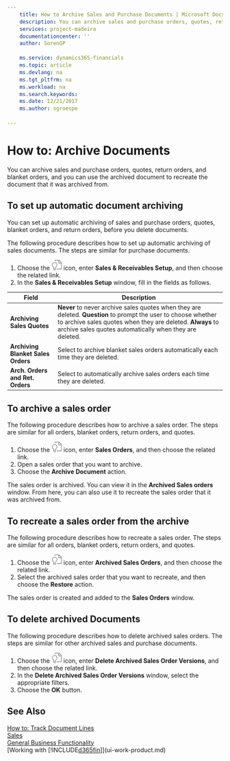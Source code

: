 ```yaml
---
    title: How to Archive Sales and Purchase Documents | Microsoft Docs
    description: You can archive sales and purchase orders, quotes, return orders, and blanket orders, and you can use the archived document to recreate the document that it was archived from.
    services: project-madeira
    documentationcenter: ''
    author: SorenGP

    ms.service: dynamics365-financials
    ms.topic: article
    ms.devlang: na
    ms.tgt_pltfrm: na
    ms.workload: na
    ms.search.keywords:
    ms.date: 12/21/2017
    ms.author: sgroespe

---
```

# How to: Archive Documents
You can archive sales and purchase orders, quotes, return orders, and blanket orders, and you can use the archived document to recreate the document that it was archived from.

## To set up automatic document archiving  
You can set up automatic archiving of sales and purchase orders, quotes, blanket orders, and return orders, before you delete documents.

The following procedure describes how to set up automatic archiving of sales documents. The steps are similar for purchase documents.
1.  Choose the ![Search for Page or Report](media/ui-search/search_small.png "Search for Page or Report icon") icon, enter **Sales & Receivables Setup**, and then choose the related link.
2. In the **Sales & Receivables Setup** window, fill in the fields as follows.

|Field|Description|
|-----|-----------|
|**Archiving Sales Quotes**|**Never** to never archive sales quotes when they are deleted. **Question** to prompt the user to choose whether to archive sales quotes when they are deleted. **Always** to archive sales quotes automatically when they are deleted.|
|**Archiving Blanket Sales Orders**|Select to archive blanket sales orders automatically each time they are deleted.|
|**Arch. Orders and Ret. Orders**|Select to automatically archive sales orders each time they are deleted.|

## To archive a sales order
The following procedure describes how to archive a sales order. The steps are similar for all orders, blanket orders, return orders, and quotes.

1.  Choose the ![Search for Page or Report](media/ui-search/search_small.png "Search for Page or Report icon") icon, enter **Sales Orders**, and then choose the related link.  
2.  Open a sales order that you want to archive.  
3.  Choose the **Archive Document** action.

The sales order is archived. You can view it in the **Archived Sales orders** window. From here, you can also use it to recreate the sales order that it was archived from.

## To recreate a sales order from the archive
The following procedure describes how to recreate a sales order. The steps are similar for all orders, blanket orders, return orders, and quotes.

1.  Choose the ![Search for Page or Report](media/ui-search/search_small.png "Search for Page or Report icon") icon, enter **Archived Sales Orders**, and then choose the related link.
2.  Select the archived sales order that you want to recreate, and then choose the **Restore** action.  

The sales order is created and added to the **Sales Orders** window.

## To delete archived Documents
The following procedure describes how to delete archived sales orders. The steps are similar for other archived sales and purchase documents.

1.  Choose the ![Search for Page or Report](media/ui-search/search_small.png "Search for Page or Report icon") icon, enter **Delete Archived Sales Order Versions**, and then choose the related link.  
2.  In the **Delete Archived Sales Order Versions** window, select the appropriate filters.  
3.  Choose the **OK** button.

## See Also
[How to: Track Document Lines](across-how-to-track-document-lines.md)  
[Sales](sales-manage-sales.md)  
[General Business Functionality](ui-across-business-areas.md)  
[Working with [!INCLUDE[d365fin](includes/d365fin_md.md)]](ui-work-product.md)
